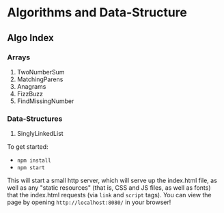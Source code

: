 # Algorithms and Data-Structure

## Algo Index

### Arrays
1. TwoNumberSum
2. MatchingParens
3. Anagrams
4. FizzBuzz
5. FindMissingNumber

### Data-Structures
1. SinglyLinkedList


To get started:

* `npm install`
* `npm start`

This will start a small http server, which will serve up the index.html file, as well as any "static resources" (that is, CSS and JS files, as well as fonts) that the index.html requests (via `link` and `script` tags). You can view the page by opening `http://localhost:8080/` in your browser!


